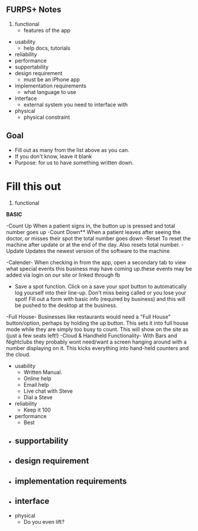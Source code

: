 ## FURPS+ Notes
1. functional
	- features of the app
- usability
	- help docs, tutorials
- reliability
- performance
- supportability
- design requirement
	- must be an iPhone app
- implementation requirements
	- what language to use
- interface
	- external system you need to interface with
- physical
	- physical constraint

## Goal
- Fill out as many from the list above as you can.
- If you don't know, leave it blank
- Purpose: for us to have something written down.

# Fill this out
1. functional
  
  **BASIC**

  -Count Up When a patient signs in, the button up is pressed and total number goes up
  -Count Down** When a patient leaves after seeing the doctor, or misses their spot the total number goes down
  -Reset To reset the machine after update or at the end of the day. Also resets total number.
  -Update Updates the newest version of the software to the machine

  -Calender- When checking in from the app, open a secondary tab to view what special events this business may have coming up.these events may be added via login on our site or linked through fb

  - Save a spot function. Click on a save your spot button to automatically log yourself into their line-up. Don't miss being called or you lose your spot! Fill out a form with basic info (required by business) and this will be pushed to the desktop at the business.
  
  -Full House- Businesses like restaurants would need a "Full House" button/option, perhaps by holding the up button. This sets it into full house mode while they are simply too busy to count. This will show on the site as (just a few seats left!)
  -Cloud & Handheld Functionality- With Bars and Nightclubs they probably wont need/want a screen hanging around with a number displaying on it. This kicks everything into hand-held counters and the cloud.

- usability
  - Written Manual. 
  - Online help 
  - Email help 
  - Live chat with Steve 
  - Dial a Steve 
- reliability
  - Keep it 100
- performance
  - Best
- supportability
  - 
- design requirement
  - 
- implementation requirements
     - 
- interface
     - 
- physical
     - Do you even lift?



